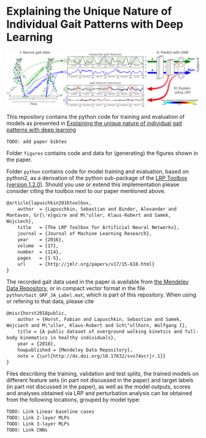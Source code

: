 # Explaining the Unique Nature of Individual Gait Patterns with Deep Learning

![overview figure](./figures/overview.png)

This repository contains the python code for training and evaluation of models as presented in
[Explaining the unique nature of individual gait patterns with deep learning](https://doi.org/10.1038/s41598-019-38748-8)
```
TODO: add paper bibtex
```


Folder `figures` contains code and data for (generating) the figures shown in the paper.

Folder `python` contains code for model training and evaluation, based on python2, as a derivation of the python sub-package of the [LRP Toolbox (version 1.2.0)](https://github.com/sebastian-lapuschkin). Should you use or extend this implementation please consider citing the toolbox next to our paper mentioned above.
```
@article{lapuschkin2016toolbox,
    author  = {Lapuschkin, Sebastian and Binder, Alexander and Montavon, Gr{\'e}goire and M\"uller, Klaus-Robert and Samek, Wojciech},
    title   = {The LRP Toolbox for Artificial Neural Networks},
    journal = {Journal of Machine Learning Research},
    year    = {2016},
    volume  = {17},
    number  = {114},
    pages   = {1-5},
    url     = {http://jmlr.org/papers/v17/15-618.html}
}
```

The recorded gait data used in the paper is available from [the Mendeley Data Repository](http://dx.doi.org/10.17632/svx74xcrjr.1), or in compact vector format in the file `python/Gait_GRF_JA_Label.mat`, which is part of this repository.
When using or refering to that data, please cite
```
@misc{horst2018public,
	author = {Horst, Fabian and Lapuschkin, Sebastian and Samek, Wojciech and M\"uller, Klaus-Robert and Sch\"ollhorn, Wolfgang I},
	title = {A public dataset of overground walking kinetics and full-body kinematics in healthy individuals},
	year = {2018},
	howpublished = {Mendeley Data Repository},
	note = {\url{http://dx.doi.org/10.17632/svx74xcrjr.1}}
}
```


Files describing the training, validation and test splits, the trained models on different feature sets (in part not discussed in the paper) and target labels (in part not discussed in the paper), as well as the model outputs, scores and analyses obtained via LRP and perturbation analysis can be obtained from the following locations, grouped by model type:

```
TODO: Link Linear baseline cases
TODO: Link 2-layer MLPs
TODO: Link 3-layer MLPs
TODO: Link CNNs
```
